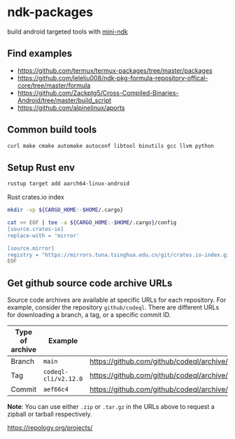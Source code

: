 # ndk-packages

build android targeted tools with [mini-ndk](https://github.com/zongou/mini-ndk)

## Find examples

- <https://github.com/termux/termux-packages/tree/master/packages>
- <https://github.com/leleliu008/ndk-pkg-formula-repository-offical-core/tree/master/formula>
- <https://github.com/Zackptg5/Cross-Compiled-Binaries-Android/tree/master/build_script>
- <https://github.com/alpinelinux/aports>

## Common build tools

```sh
curl make cmake automake autoconf libtool binutils gcc llvm python
```

## Setup Rust env

```sh
rustup target add aarch64-linux-android
```

Rust crates.io index

```sh
mkdir -vp ${CARGO_HOME:-$HOME/.cargo}

cat << EOF | tee -a ${CARGO_HOME:-$HOME/.cargo}/config
[source.crates-io]
replace-with = 'mirror'

[source.mirror]
registry = "https://mirrors.tuna.tsinghua.edu.cn/git/crates.io-index.git"
EOF

```

## Get github source code archive URLs

Source code archives are available at specific URLs for each repository. For example, consider the repository `github/codeql`. There are different URLs for downloading a branch, a tag, or a specific commit ID.

| Type of archive | Example              | URL                                                                                         |
| --------------- | -------------------- | ------------------------------------------------------------------------------------------- |
| Branch          | `main`               | <https://github.com/github/codeql/archive/refs/**heads/main**.tar.gz>                       |
| Tag             | `codeql-cli/v2.12.0` | <https://github.com/github/codeql/archive/refs/**tags/codeql-cli/v2.12.0**.zip>             |
| Commit          | `aef66c4`            | <https://github.com/github/codeql/archive/**aef66c462abe817e33aad91d97aa782a1e2ad2c7**.zip> |

**Note**: You can use either `.zip` or `.tar.gz` in the URLs above to request a zipball or tarball respectively.

<https://repology.org/projects/>
